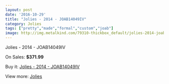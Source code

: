 ```yaml
---
layout: post
date: '2016-10-29'
title: "Jolies - 2014 - JOAB14049IV"
category: Jolies
tags: ["pretty","made","formal","custom","joab"]
image: http://img.metalkind.com/79310-thickbox_default/jolies-2014-joab14049iv.jpg
---
```

Jolies - 2014 - JOAB14049IV

On Sales: **$371.99**
<a href="https://www.metalkind.com/en/jolies/19299-jolies-2014-joab14049iv.html"><amp-img layout="responsive" width="600" height="600" src="//img.metalkind.com/79310-thickbox_default/jolies-2014-joab14049iv.jpg" alt="Jolies - 2014 - JOAB14049IV 0" /></a>
<a href="https://www.metalkind.com/en/jolies/19299-jolies-2014-joab14049iv.html"><amp-img layout="responsive" width="600" height="600" src="//img.metalkind.com/79311-thickbox_default/jolies-2014-joab14049iv.jpg" alt="Jolies - 2014 - JOAB14049IV 1" /></a>
<a href="https://www.metalkind.com/en/jolies/19299-jolies-2014-joab14049iv.html"><amp-img layout="responsive" width="600" height="600" src="//img.metalkind.com/79313-thickbox_default/jolies-2014-joab14049iv.jpg" alt="Jolies - 2014 - JOAB14049IV 2" /></a>

Buy it: [Jolies - 2014 - JOAB14049IV](https://www.metalkind.com/en/jolies/19299-jolies-2014-joab14049iv.html "Jolies - 2014 - JOAB14049IV")

View more: [Jolies](https://www.metalkind.com/en/147-jolies "Jolies")